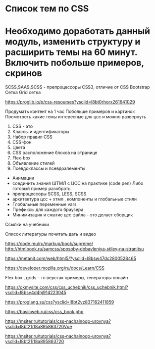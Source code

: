 # Список тем по CSS

# Необходимо доработать данный модуль, изменить структуру и расширить темы на 60 минут. Включить побольше примеров, скринов

SCSS,SAAS,SCSS - препроцессоры
CSS3, отличие от CSS
Bootstrap Сетка
Grid сетка




https://proglib.io/p/css-resourses?ysclid=l8bt0rhorx261641029


Продумать контент на 1 час 
Побольше примеров и картинок
Посмотреть какие темы интересные для цсс и можно развернуть


1. CSS - это
2. Классы и идентификаторы
3. Набор правил CSS
4. CSS-фон
5. Цвета
6. CSS расположение блоков на странице
7. Flex-box
8. Объявление стилей
9. Псевдоклассы и псевдоэлементы


- Анимации 
- соединить знания ШТМЛ с ЦСС на практике (code pen) 
Либо готовый пример разобрать 
- препроцессоры SCSS, LESS, SCSS
- архитектура цсс + хтмл , компоненты и глобальные стили 
- Глобальные переменные  vars
- Префиксы для каждого браузера 
- Минимизация и сжатие цсс файла - это делает сборщик 

Ссылки на учебники

Список литературы почитать дать и видео 

https://code.mu/ru/markup/book/supreme/
http://htmlbook.ru/samcss/sposoby-dobavleniya-stiley-na-stranitsu

https://metanit.com/web/html5/?ysclid=l8bsw47dc2800528465

https://developer.mozilla.org/ru/docs/Learn/CSS


Flex box , grids - тп верстак примеры, генераторы онлайн 

https://okmysite.com/css/css_uchebnik/css_uchebnik.html?ysclid=l8bsy4d4hj914223045

https://proglang.su/css?ysclid=l8bt2vz837162411859

https://basicweb.ru/css/css_book.php

https://msiter.ru/tutorials/css-nachalnogo-urovnya?ysclid=l8bt21i18a895863720Vue

https://msiter.ru/tutorials/css-nachalnogo-urovnya?ysclid=l8bt21i18a895863720
